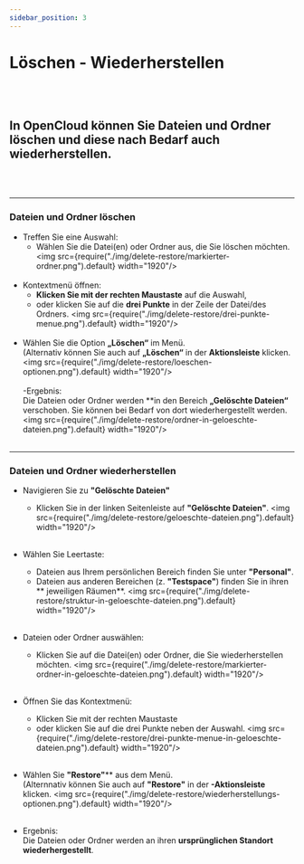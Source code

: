 ```yaml
---
sidebar_position: 3
---
```


# Löschen - Wiederherstellen
<br/><br/>
## In OpenCloud können Sie Dateien und Ordner löschen und diese nach Bedarf auch wiederherstellen.
<br/><br/>

---

### Dateien und Ordner löschen
- Treffen Sie eine Auswahl: 
    - Wählen Sie die Datei(en) oder Ordner aus, die Sie löschen möchten. 
    <img src={require("./img/delete-restore/markierter-ordner.png").default} width="1920"/> 
<br/><br/> 
- Kontextmenü öffnen: 
    - **Klicken Sie mit der rechten Maustaste** auf die Auswahl, 
    - oder klicken Sie auf die **drei Punkte** in der Zeile der Datei/des Ordners. 
    <img src={require("./img/delete-restore/drei-punkte-menue.png").default} width="1920"/> 
<br/><br/> 
- Wählen Sie die Option **„Löschen“** im Menü.<br/> 
(Alternativ können Sie auch auf **„Löschen“** in der **Aktionsleiste** klicken. 
<img src={require("./img/delete-restore/loeschen-optionen.png").default} width="1920"/> 
<br/><br/> 
-Ergebnis:<br/> 
Die Dateien oder Ordner werden **in den Bereich **„Gelöschte Dateien“** verschoben. Sie können bei Bedarf von dort wiederhergestellt werden. 
<img src={require("./img/delete-restore/ordner-in-geloeschte-dateien.png").default} width="1920"/> 
<br/><br/>

---

### Dateien und Ordner wiederherstellen 
- Navigieren Sie zu **"Gelöschte Dateien"**
    - Klicken Sie in der linken Seitenleiste auf **"Gelöschte Dateien"**. 
    <img src={require("./img/delete-restore/geloeschte-dateien.png").default} width="1920"/> 
    <br/><br/> 
- Wählen Sie Leertaste: 
    - Dateien aus Ihrem persönlichen Bereich finden Sie unter **"Personal"**. 
    - Dateien aus anderen Bereichen (z. **"Testspace"**) finden Sie in ihren ** jeweiligen Räumen**. 
    <img src={require("./img/delete-restore/struktur-in-geloeschte-dateien.png").default} width="1920"/> 
    <br/><br/>
- Dateien oder Ordner auswählen: 
    - Klicken Sie auf die Datei(en) oder Ordner, die Sie wiederherstellen möchten. 
    <img src={require("./img/delete-restore/markierter-ordner-in-geloeschte-dateien.png").default} width="1920"/> 
    <br/><br/> 
- Öffnen Sie das Kontextmenü: 
    - Klicken Sie mit der rechten Maustaste 
    - oder klicken Sie auf die drei Punkte neben der Auswahl. 
    <img src={require("./img/delete-restore/drei-punkte-menue-in-geloeschte-dateien.png").default} width="1920"/> 
    <br/><br/> 
- Wählen Sie **"Restore"**** aus dem Menü.<br/> 
(Alternnativ können Sie auch auf **"Restore"** in der **-Aktionsleiste** klicken. 
<img src={require("./img/delete-restore/wiederherstellungs-optionen.png").default} width="1920"/>
<br/><br/>

- Ergebnis: <br/>
Die Dateien oder Ordner werden an ihren **ursprünglichen Standort** **wiederhergestellt**.